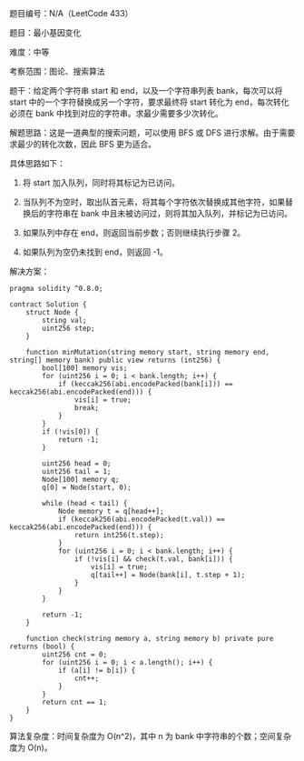 题目编号：N/A（LeetCode 433）

题目：最小基因变化

难度：中等

考察范围：图论、搜索算法

题干：给定两个字符串 start 和 end，以及一个字符串列表 bank，每次可以将 start 中的一个字符替换成另一个字符，要求最终将 start 转化为 end，每次转化必须在 bank 中找到对应的字符串。求最少需要多少次转化。

解题思路：这是一道典型的搜索问题，可以使用 BFS 或 DFS 进行求解。由于需要求最少的转化次数，因此 BFS 更为适合。

具体思路如下：

1. 将 start 加入队列，同时将其标记为已访问。

2. 当队列不为空时，取出队首元素，将其每个字符依次替换成其他字符，如果替换后的字符串在 bank 中且未被访问过，则将其加入队列，并标记为已访问。

3. 如果队列中存在 end，则返回当前步数；否则继续执行步骤 2。

4. 如果队列为空仍未找到 end，则返回 -1。

解决方案：

```solidity
pragma solidity ^0.8.0;

contract Solution {
    struct Node {
        string val;
        uint256 step;
    }

    function minMutation(string memory start, string memory end, string[] memory bank) public view returns (int256) {
        bool[100] memory vis;
        for (uint256 i = 0; i < bank.length; i++) {
            if (keccak256(abi.encodePacked(bank[i])) == keccak256(abi.encodePacked(end))) {
                vis[i] = true;
                break;
            }
        }
        if (!vis[0]) {
            return -1;
        }

        uint256 head = 0;
        uint256 tail = 1;
        Node[100] memory q;
        q[0] = Node(start, 0);

        while (head < tail) {
            Node memory t = q[head++];
            if (keccak256(abi.encodePacked(t.val)) == keccak256(abi.encodePacked(end))) {
                return int256(t.step);
            }
            for (uint256 i = 0; i < bank.length; i++) {
                if (!vis[i] && check(t.val, bank[i])) {
                    vis[i] = true;
                    q[tail++] = Node(bank[i], t.step + 1);
                }
            }
        }

        return -1;
    }

    function check(string memory a, string memory b) private pure returns (bool) {
        uint256 cnt = 0;
        for (uint256 i = 0; i < a.length(); i++) {
            if (a[i] != b[i]) {
                cnt++;
            }
        }
        return cnt == 1;
    }
}
```

算法复杂度：时间复杂度为 O(n^2)，其中 n 为 bank 中字符串的个数；空间复杂度为 O(n)。